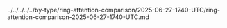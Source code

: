 ../../../../../by-type/ring-attention-comparison/2025-06-27-1740-UTC/ring-attention-comparison-2025-06-27-1740-UTC.md